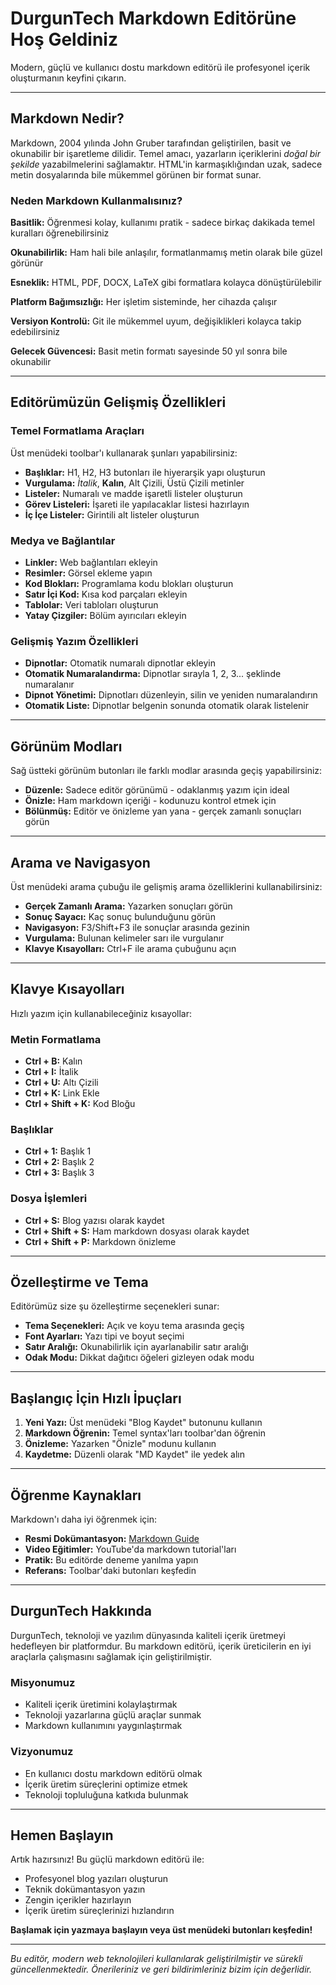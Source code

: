 # DurgunTech Markdown Editörüne Hoş Geldiniz

Modern, güçlü ve kullanıcı dostu markdown editörü ile profesyonel içerik oluşturmanın keyfini çıkarın.

---

## Markdown Nedir?

Markdown, 2004 yılında John Gruber tarafından geliştirilen, basit ve okunabilir bir işaretleme dilidir. Temel amacı, yazarların içeriklerini *doğal bir şekilde* yazabilmelerini sağlamaktır. HTML'in karmaşıklığından uzak, sadece metin dosyalarında bile mükemmel görünen bir format sunar.

### Neden Markdown Kullanmalısınız?

**Basitlik:** Öğrenmesi kolay, kullanımı pratik - sadece birkaç dakikada temel kuralları öğrenebilirsiniz

**Okunabilirlik:** Ham hali bile anlaşılır, formatlanmamış metin olarak bile güzel görünür

**Esneklik:** HTML, PDF, DOCX, LaTeX gibi formatlara kolayca dönüştürülebilir

**Platform Bağımsızlığı:** Her işletim sisteminde, her cihazda çalışır

**Versiyon Kontrolü:** Git ile mükemmel uyum, değişiklikleri kolayca takip edebilirsiniz

**Gelecek Güvencesi:** Basit metin formatı sayesinde 50 yıl sonra bile okunabilir

---

## Editörümüzün Gelişmiş Özellikleri

### Temel Formatlama Araçları

Üst menüdeki toolbar'ı kullanarak şunları yapabilirsiniz:

- **Başlıklar:** H1, H2, H3 butonları ile hiyerarşik yapı oluşturun
- **Vurgulama:** *İtalik*, **Kalın**, Alt Çizili, Üstü Çizili metinler
- **Listeler:** Numaralı ve madde işaretli listeler oluşturun
- **Görev Listeleri:** İşareti ile yapılacaklar listesi hazırlayın
- **İç İçe Listeler:** Girintili alt listeler oluşturun

### Medya ve Bağlantılar

- **Linkler:** Web bağlantıları ekleyin
- **Resimler:** Görsel ekleme yapın
- **Kod Blokları:** Programlama kodu blokları oluşturun
- **Satır İçi Kod:** Kısa kod parçaları ekleyin
- **Tablolar:** Veri tabloları oluşturun
- **Yatay Çizgiler:** Bölüm ayırıcıları ekleyin

### Gelişmiş Yazım Özellikleri

- **Dipnotlar:** Otomatik numaralı dipnotlar ekleyin
- **Otomatik Numaralandırma:** Dipnotlar sırayla 1, 2, 3... şeklinde numaralanır
- **Dipnot Yönetimi:** Dipnotları düzenleyin, silin ve yeniden numaralandırın
- **Otomatik Liste:** Dipnotlar belgenin sonunda otomatik olarak listelenir

---

## Görünüm Modları

Sağ üstteki görünüm butonları ile farklı modlar arasında geçiş yapabilirsiniz:

- **Düzenle:** Sadece editör görünümü - odaklanmış yazım için ideal
- **Önizle:** Ham markdown içeriği - kodunuzu kontrol etmek için
- **Bölünmüş:** Editör ve önizleme yan yana - gerçek zamanlı sonuçları görün

---

## Arama ve Navigasyon

Üst menüdeki arama çubuğu ile gelişmiş arama özelliklerini kullanabilirsiniz:

- **Gerçek Zamanlı Arama:** Yazarken sonuçları görün
- **Sonuç Sayacı:** Kaç sonuç bulunduğunu görün
- **Navigasyon:** F3/Shift+F3 ile sonuçlar arasında gezinin
- **Vurgulama:** Bulunan kelimeler sarı ile vurgulanır
- **Klavye Kısayolları:** Ctrl+F ile arama çubuğunu açın

---

## Klavye Kısayolları

Hızlı yazım için kullanabileceğiniz kısayollar:

### Metin Formatlama
- **Ctrl + B:** Kalın
- **Ctrl + I:** İtalik
- **Ctrl + U:** Altı Çizili
- **Ctrl + K:** Link Ekle
- **Ctrl + Shift + K:** Kod Bloğu

### Başlıklar
- **Ctrl + 1:** Başlık 1
- **Ctrl + 2:** Başlık 2
- **Ctrl + 3:** Başlık 3

### Dosya İşlemleri
- **Ctrl + S:** Blog yazısı olarak kaydet
- **Ctrl + Shift + S:** Ham markdown dosyası olarak kaydet
- **Ctrl + Shift + P:** Markdown önizleme

---

## Özelleştirme ve Tema

Editörümüz size şu özelleştirme seçenekleri sunar:

- **Tema Seçenekleri:** Açık ve koyu tema arasında geçiş
- **Font Ayarları:** Yazı tipi ve boyut seçimi
- **Satır Aralığı:** Okunabilirlik için ayarlanabilir satır aralığı
- **Odak Modu:** Dikkat dağıtıcı öğeleri gizleyen odak modu

---

## Başlangıç İçin Hızlı İpuçları

1. **Yeni Yazı:** Üst menüdeki "Blog Kaydet" butonunu kullanın
2. **Markdown Öğrenin:** Temel syntax'ları toolbar'dan öğrenin
3. **Önizleme:** Yazarken "Önizle" modunu kullanın
4. **Kaydetme:** Düzenli olarak "MD Kaydet" ile yedek alın

---

## Öğrenme Kaynakları

Markdown'ı daha iyi öğrenmek için:

- **Resmi Dokümantasyon:** [Markdown Guide](https://www.markdownguide.org/)
- **Video Eğitimler:** YouTube'da markdown tutorial'ları
- **Pratik:** Bu editörde deneme yanılma yapın
- **Referans:** Toolbar'daki butonları keşfedin

---

## DurgunTech Hakkında

DurgunTech, teknoloji ve yazılım dünyasında kaliteli içerik üretmeyi hedefleyen bir platformdur. Bu markdown editörü, içerik üreticilerin en iyi araçlarla çalışmasını sağlamak için geliştirilmiştir.

### Misyonumuz
- Kaliteli içerik üretimini kolaylaştırmak
- Teknoloji yazarlarına güçlü araçlar sunmak
- Markdown kullanımını yaygınlaştırmak

### Vizyonumuz
- En kullanıcı dostu markdown editörü olmak
- İçerik üretim süreçlerini optimize etmek
- Teknoloji topluluğuna katkıda bulunmak

---

## Hemen Başlayın

Artık hazırsınız! Bu güçlü markdown editörü ile:

- Profesyonel blog yazıları oluşturun
- Teknik dokümantasyon yazın
- Zengin içerikler hazırlayın
- İçerik üretim süreçlerinizi hızlandırın

**Başlamak için yazmaya başlayın veya üst menüdeki butonları keşfedin!**

---

*Bu editör, modern web teknolojileri kullanılarak geliştirilmiştir ve sürekli güncellenmektedir. Önerileriniz ve geri bildirimleriniz bizim için değerlidir.*